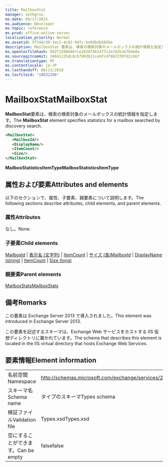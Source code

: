 ```yaml
---
title: MailboxStat
manager: sethgros
ms.date: 09/17/2015
ms.audience: Developer
ms.topic: reference
ms.prod: office-online-server
localization_priority: Normal
ms.assetid: 5f24dc30-3ac2-4c82-9dfc-be9dbdb585be
description: MailboxStat 要素は、検索の検索対象のメールボックスの統計情報を指定します。
ms.openlocfilehash: 692f15904467ce192074b14f7c2a742b3e76de8e
ms.sourcegitcommit: 34041125dc8c5f993b21cebfc4f8b72f0fd2cb6f
ms.translationtype: MT
ms.contentlocale: ja-JP
ms.lasthandoff: 06/11/2018
ms.locfileid: "19832296"
---
```

# <a name="mailboxstat"></a><span data-ttu-id="d0427-103">MailboxStat</span><span class="sxs-lookup"><span data-stu-id="d0427-103">MailboxStat</span></span>

<span data-ttu-id="d0427-104">**MailboxStat**要素は、検索の検索対象のメールボックスの統計情報を指定します。</span><span class="sxs-lookup"><span data-stu-id="d0427-104">The **MailboxStat** element specifies statistics for a mailbox searched by discovery search.</span></span> 
  
```XML
<MailboxStat>
   <MailboxId/>
   <DisplayName/>
   <ItemCount/>
   <Size/>
</MailboxStat>
```

<span data-ttu-id="d0427-105">**MailboxStatisticsItemType**</span><span class="sxs-lookup"><span data-stu-id="d0427-105">**MailboxStatisticsItemType**</span></span>

## <a name="attributes-and-elements"></a><span data-ttu-id="d0427-106">属性および要素</span><span class="sxs-lookup"><span data-stu-id="d0427-106">Attributes and elements</span></span>

<span data-ttu-id="d0427-107">以下のセクションで、属性、子要素、親要素について説明します。</span><span class="sxs-lookup"><span data-stu-id="d0427-107">The following sections describe attributes, child elements, and parent elements.</span></span>
  
### <a name="attributes"></a><span data-ttu-id="d0427-108">属性</span><span class="sxs-lookup"><span data-stu-id="d0427-108">Attributes</span></span>

<span data-ttu-id="d0427-109">なし。</span><span class="sxs-lookup"><span data-stu-id="d0427-109">None.</span></span>
  
### <a name="child-elements"></a><span data-ttu-id="d0427-110">子要素</span><span class="sxs-lookup"><span data-stu-id="d0427-110">Child elements</span></span>

<span data-ttu-id="d0427-111">[MailboxId](mailboxid.md) | [表示名 (文字列)](displayname-string.md) | [ItemCount](itemcount.md) | [サイズ (長)](size-long.md)</span><span class="sxs-lookup"><span data-stu-id="d0427-111">[MailboxId](mailboxid.md) | [DisplayName (string)](displayname-string.md) | [ItemCount](itemcount.md) | [Size (long)](size-long.md)</span></span>
  
### <a name="parent-elements"></a><span data-ttu-id="d0427-112">親要素</span><span class="sxs-lookup"><span data-stu-id="d0427-112">Parent elements</span></span>

[<span data-ttu-id="d0427-113">MailboxStats</span><span class="sxs-lookup"><span data-stu-id="d0427-113">MailboxStats</span></span>](mailboxstats.md)
  
## <a name="remarks"></a><span data-ttu-id="d0427-114">備考</span><span class="sxs-lookup"><span data-stu-id="d0427-114">Remarks</span></span>

<span data-ttu-id="d0427-115">この要素は Exchange Server 2013 で導入されました。</span><span class="sxs-lookup"><span data-stu-id="d0427-115">This element was introduced in Exchange Server 2013.</span></span>
  
<span data-ttu-id="d0427-116">この要素を記述するスキーマは、Exchange Web サービスをホストする IIS 仮想ディレクトリに置かれています。</span><span class="sxs-lookup"><span data-stu-id="d0427-116">The schema that describes this element is located in the IIS virtual directory that hosts Exchange Web Services.</span></span>
  
## <a name="element-information"></a><span data-ttu-id="d0427-117">要素情報</span><span class="sxs-lookup"><span data-stu-id="d0427-117">Element information</span></span>

|||
|:-----|:-----|
|<span data-ttu-id="d0427-118">名前空間</span><span class="sxs-lookup"><span data-stu-id="d0427-118">Namespace</span></span>  <br/> |http://schemas.microsoft.com/exchange/services/2006/types  <br/> |
|<span data-ttu-id="d0427-119">スキーマ名</span><span class="sxs-lookup"><span data-stu-id="d0427-119">Schema name</span></span>  <br/> |<span data-ttu-id="d0427-120">タイプのスキーマ</span><span class="sxs-lookup"><span data-stu-id="d0427-120">Types schema</span></span>  <br/> |
|<span data-ttu-id="d0427-121">検証ファイル</span><span class="sxs-lookup"><span data-stu-id="d0427-121">Validation file</span></span>  <br/> |<span data-ttu-id="d0427-122">Types.xsd</span><span class="sxs-lookup"><span data-stu-id="d0427-122">Types.xsd</span></span>  <br/> |
|<span data-ttu-id="d0427-123">空にすることができます。</span><span class="sxs-lookup"><span data-stu-id="d0427-123">Can be empty</span></span>  <br/> |<span data-ttu-id="d0427-124">false</span><span class="sxs-lookup"><span data-stu-id="d0427-124">false</span></span>  <br/> |
   

